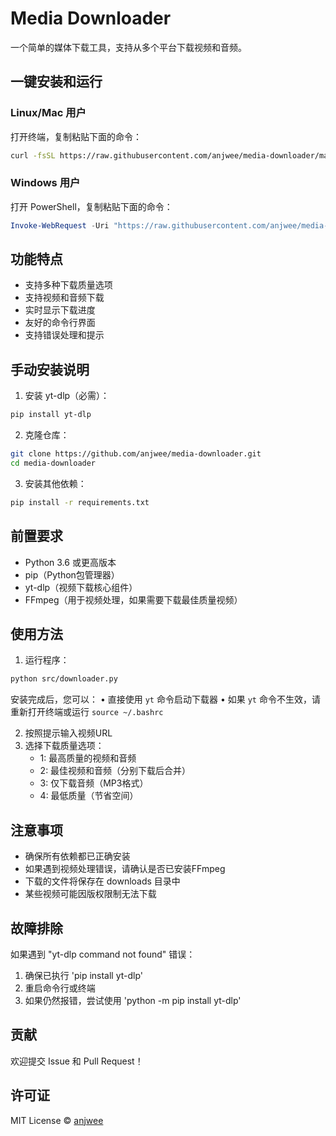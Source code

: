 # Media Downloader

一个简单的媒体下载工具，支持从多个平台下载视频和音频。

## 一键安装和运行

### Linux/Mac 用户
打开终端，复制粘贴下面的命令：
```bash
curl -fsSL https://raw.githubusercontent.com/anjwee/media-downloader/main/quick_install.sh | bash
```

### Windows 用户 
打开 PowerShell，复制粘贴下面的命令：
```powershell
Invoke-WebRequest -Uri "https://raw.githubusercontent.com/anjwee/media-downloader/main/quick_install.ps1" -OutFile "quick_install.ps1"; .\quick_install.ps1
```

## 功能特点

- 支持多种下载质量选项
- 支持视频和音频下载
- 实时显示下载进度
- 友好的命令行界面
- 支持错误处理和提示

## 手动安装说明

1. 安装 yt-dlp（必需）：
```bash
pip install yt-dlp
```

2. 克隆仓库：
```bash
git clone https://github.com/anjwee/media-downloader.git
cd media-downloader
```

3. 安装其他依赖：
```bash
pip install -r requirements.txt
```

## 前置要求

- Python 3.6 或更高版本
- pip（Python包管理器）
- yt-dlp（视频下载核心组件）
- FFmpeg（用于视频处理，如果需要下载最佳质量视频）

## 使用方法

1. 运行程序：
```bash
python src/downloader.py
```

安装完成后，您可以：
• 直接使用 `yt` 命令启动下载器
• 如果 `yt` 命令不生效，请重新打开终端或运行 `source ~/.bashrc`

2. 按照提示输入视频URL
3. 选择下载质量选项：
   - 1: 最高质量的视频和音频
   - 2: 最佳视频和音频（分别下载后合并）
   - 3: 仅下载音频（MP3格式）
   - 4: 最低质量（节省空间）

## 注意事项

- 确保所有依赖都已正确安装
- 如果遇到视频处理错误，请确认是否已安装FFmpeg
- 下载的文件将保存在 downloads 目录中
- 某些视频可能因版权限制无法下载

## 故障排除

如果遇到 "yt-dlp command not found" 错误：
1. 确保已执行 'pip install yt-dlp'
2. 重启命令行或终端
3. 如果仍然报错，尝试使用 'python -m pip install yt-dlp'

## 贡献

欢迎提交 Issue 和 Pull Request！

## 许可证

MIT License © [anjwee](https://github.com/anjwee)